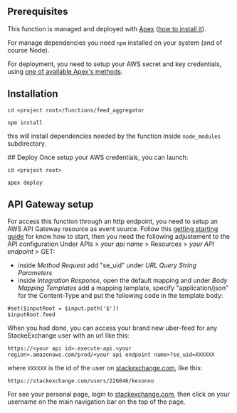## Prerequisites

This function is managed and deployed with [Apex](http://apex.run/) ([how to install it](http://apex.run/#installation)).

For manage dependencies you need `npm` installed on your system (and of course Node).

For deployment, you need to setup your AWS secret and key credentials, using [one of available Apex's methods](http://apex.run/#aws-credentials).

## Installation
```
cd <project root>/functions/feed_aggregator

npm install
```

this will install dependencies needed by the function inside `node_modules` subdirectory.

## Deploy
Once setup your AWS credentials, you can launch:

```
cd <project root>

apex deploy
```

## API Gateway setup

For access this function through an http endpoint, you need to setup an AWS API Gateway resource as event source. Follow this [getting starting guide](http://docs.aws.amazon.com/apigateway/latest/developerguide/getting-started.html) for know how to start, then you need the following adjustement to the API configuration Under APIs > *your api name* > Resources > *your API endpoint* > GET:

* inside *Method Request* add "se_uid" under *URL Query String Parameters*
* inside *Integration Response*, open the default mapping and under *Body Mapping Templates* add a mapping template, specify "application/json" for the Content-Type and put the following code in the template body:
```
#set($inputRoot = $input.path('$'))
$inputRoot.feed
```

When you had done, you can access your brand new uber-feed for any StackeExchange user with an url like this:

```
https://<your api id>.execute-api.<your region>.amazonaws.com/prod/<your api endpoint name>?se_uid=XXXXXX
```

where `XXXXXX` is the id of the user on [stackexchange.com](https://stackexchange.com), like this:

```
https://stackexchange.com/users/226046/kesonno
```

For see your personal page, login to [stackexchange.com](https://stackexchange.com), then click on your username on the main navigation bar on the top of the page.